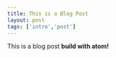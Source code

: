 ```yaml
---
title: This is a Blog Post
layout: post
tags: ['intro','post']
---
```


This is a  blog post  **build with atom!**
